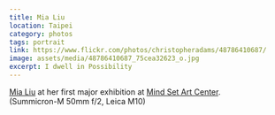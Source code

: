 ```yaml
---
title: Mia Liu
location: Taipei
category: photos
tags: portrait
link: https://www.flickr.com/photos/christopheradams/48786410687/
image: assets/media/48786410687_75cea32623_o.jpg
excerpt: I dwell in Possibility
---
```


[Mia Liu] at her first major exhibition at [Mind Set Art Center].  
(Summicron-M 50mm f/2, Leica M10)

[Mia Liu]: https://mialiustudio.com/
[Mind Set Art Center]: http://www.art-msac.com/
